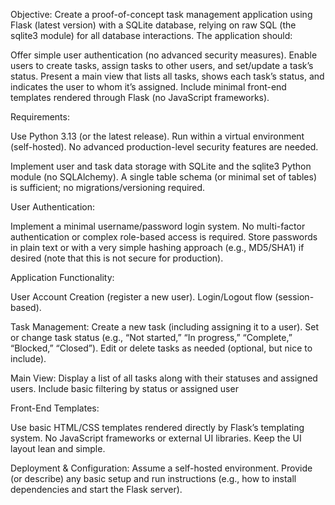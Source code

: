 Objective: Create a proof-of-concept task management application using Flask (latest version) with a SQLite database, relying on raw SQL (the sqlite3 module) for all database interactions. The application should:

Offer simple user authentication (no advanced security measures).
Enable users to create tasks, assign tasks to other users, and set/update a task’s status.
Present a main view that lists all tasks, shows each task’s status, and indicates the user to whom it’s assigned.
Include minimal front-end templates rendered through Flask (no JavaScript frameworks).

Requirements:

Use Python 3.13 (or the latest release).
Run within a virtual environment (self-hosted).
No advanced production-level security features are needed.

Implement user and task data storage with SQLite and the sqlite3 Python module (no SQLAlchemy).
A single table schema (or minimal set of tables) is sufficient; no migrations/versioning required.

User Authentication:

Implement a minimal username/password login system.
No multi-factor authentication or complex role-based access is required.
Store passwords in plain text or with a very simple hashing approach (e.g., MD5/SHA1) if desired (note that this is not secure for production).

Application Functionality:

User Account Creation (register a new user).
Login/Logout flow (session-based).

Task Management:
Create a new task (including assigning it to a user).
Set or change task status (e.g., “Not started,” “In progress,” “Complete,” “Blocked,” “Closed”).
Edit or delete tasks as needed (optional, but nice to include).

Main View:
Display a list of all tasks along with their statuses and assigned users.
Include basic filtering by status or assigned user

Front-End Templates:

Use basic HTML/CSS templates rendered directly by Flask’s templating system.
No JavaScript frameworks or external UI libraries.
Keep the UI layout lean and simple.

Deployment & Configuration:
Assume a self-hosted environment.
Provide (or describe) any basic setup and run instructions (e.g., how to install dependencies and start the Flask server).
